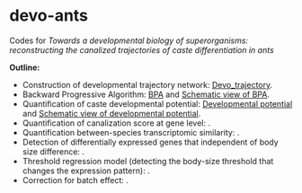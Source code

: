 # devo-ants
Codes for _Towards a developmental biology of superorganisms: reconstructing the canalized trajectories of caste differentiation in ants_ 

**Outline:**

* Construction of developmental trajectory network: [Devo_trajectory](Devo_trajectory.R).
* Backward Progressive Algorithm: [BPA](BPA.R) and [Schematic view of BPA](BPA_schematic.md).
* Quantification of caste developmental potential: [Developmental potential](developmental_potential.R) and [Schematic view of developmental potential](developmental_potential_schematic.md).
* Quantification of canalization score at gene level: .
* Quantification between-species transcriptomic similarity: .
* Detection of differentially expressed genes that independent of body size difference: .
* Threshold regression model (detecting the body-size threshold that changes the expression pattern): .
* Correction for batch effect: .
 

